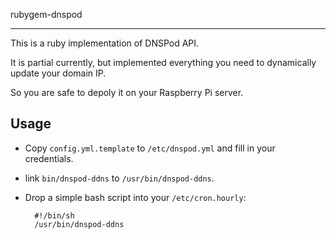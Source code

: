 rubygem-dnspod

-----

This is a ruby implementation of DNSPod API.

It is partial currently, but implemented everything you need to dynamically update your domain IP.

So you are safe to depoly it on your Raspberry Pi server.

## Usage

* Copy `config.yml.template` to `/etc/dnspod.yml` and fill in your credentials.
* link `bin/dnspod-ddns` to `/usr/bin/dnspod-ddns`.
* Drop a simple bash script into your `/etc/cron.hourly`:

        #!/bin/sh
        /usr/bin/dnspod-ddns

